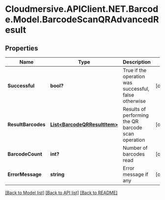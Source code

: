 # Cloudmersive.APIClient.NET.Barcode.Model.BarcodeScanQRAdvancedResult
## Properties

Name | Type | Description | Notes
------------ | ------------- | ------------- | -------------
**Successful** | **bool?** | True if the operation was successful, false otherwise | [optional] 
**ResultBarcodes** | [**List&lt;BarcodeQRResultItem&gt;**](BarcodeQRResultItem.md) | Results of performing the QR barcode scan operation | [optional] 
**BarcodeCount** | **int?** | Number of barcodes read | [optional] 
**ErrorMessage** | **string** | Error message if any | [optional] 

[[Back to Model list]](../README.md#documentation-for-models) [[Back to API list]](../README.md#documentation-for-api-endpoints) [[Back to README]](../README.md)

